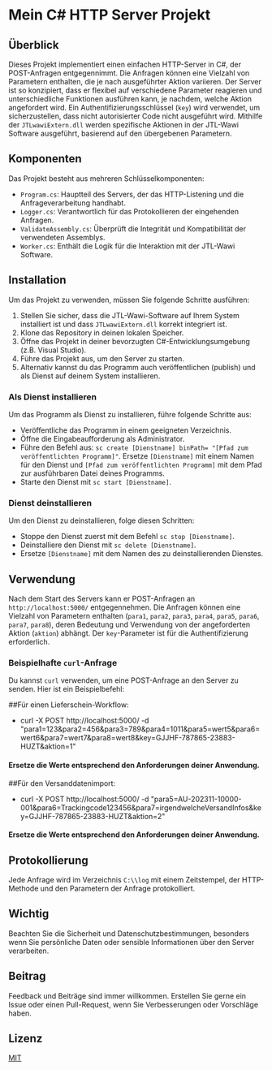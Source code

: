 # Mein C# HTTP Server Projekt

## Überblick
Dieses Projekt implementiert einen einfachen HTTP-Server in C#, der POST-Anfragen entgegennimmt. Die Anfragen können eine Vielzahl von Parametern enthalten, die je nach ausgeführter Aktion variieren. Der Server ist so konzipiert, dass er flexibel auf verschiedene Parameter reagieren und unterschiedliche Funktionen ausführen kann, je nachdem, welche Aktion angefordert wird. Ein Authentifizierungsschlüssel (`key`) wird verwendet, um sicherzustellen, dass nicht autorisierter Code nicht ausgeführt wird. Mithilfe der `JTLwawiExtern.dll` werden spezifische Aktionen in der JTL-Wawi Software ausgeführt, basierend auf den übergebenen Parametern.

## Komponenten
Das Projekt besteht aus mehreren Schlüsselkomponenten:
- `Program.cs`: Hauptteil des Servers, der das HTTP-Listening und die Anfrageverarbeitung handhabt.
- `Logger.cs`: Verantwortlich für das Protokollieren der eingehenden Anfragen.
- `ValidateAssembly.cs`: Überprüft die Integrität und Kompatibilität der verwendeten Assemblys.
- `Worker.cs`: Enthält die Logik für die Interaktion mit der JTL-Wawi Software.

## Installation
Um das Projekt zu verwenden, müssen Sie folgende Schritte ausführen:
1. Stellen Sie sicher, dass die JTL-Wawi-Software auf Ihrem System installiert ist und dass `JTLwawiExtern.dll` korrekt integriert ist.
2. Klone das Repository in deinen lokalen Speicher.
3. Öffne das Projekt in deiner bevorzugten C#-Entwicklungsumgebung (z.B. Visual Studio).
4. Führe das Projekt aus, um den Server zu starten.
5. Alternativ kannst du das Programm auch veröffentlichen (publish) und als Dienst auf deinem System installieren.

### Als Dienst installieren
Um das Programm als Dienst zu installieren, führe folgende Schritte aus:
- Veröffentliche das Programm in einem geeigneten Verzeichnis.
- Öffne die Eingabeaufforderung als Administrator.
- Führe den Befehl aus: `sc create [Dienstname] binPath= "[Pfad zum veröffentlichten Programm]"`. Ersetze `[Dienstname]` mit einem Namen für den Dienst und `[Pfad zum veröffentlichten Programm]` mit dem Pfad zur ausführbaren Datei deines Programms.
- Starte den Dienst mit `sc start [Dienstname]`.

### Dienst deinstallieren
Um den Dienst zu deinstallieren, folge diesen Schritten:
- Stoppe den Dienst zuerst mit dem Befehl `sc stop [Dienstname]`.
- Deinstalliere den Dienst mit `sc delete [Dienstname]`.
- Ersetze `[Dienstname]` mit dem Namen des zu deinstallierenden Dienstes.

## Verwendung
Nach dem Start des Servers kann er POST-Anfragen an `http://localhost:5000/` entgegennehmen. Die Anfragen können eine Vielzahl von Parametern enthalten (`para1`, `para2`, `para3`, `para4`, `para5`, `para6`, `para7`, `para8`), deren Bedeutung und Verwendung von der angeforderten Aktion (`aktion`) abhängt. Der `key`-Parameter ist für die Authentifizierung erforderlich.

### Beispielhafte `curl`-Anfrage
Du kannst `curl` verwenden, um eine POST-Anfrage an den Server zu senden. Hier ist ein Beispielbefehl:

##Für einen Lieferschein-Workflow:
- curl -X POST http://localhost:5000/ -d "para1=123&para2=456&para3=789&para4=1011&para5=wert5&para6=wert6&para7=wert7&para8=wert8&key=GJJHF-787865-23883-HUZT&aktion=1"
  
#### Ersetze die Werte entsprechend den Anforderungen deiner Anwendung.

##Für den Versanddatenimport:
- curl -X POST http://localhost:5000/ -d "para5=AU-202311-10000-001&para6=Trackingcode123456&para7=irgendwelcheVersandInfos&key=GJJHF-787865-23883-HUZT&aktion=2"
  
#### Ersetze die Werte entsprechend den Anforderungen deiner Anwendung.


## Protokollierung
Jede Anfrage wird im Verzeichnis `C:\\log` mit einem Zeitstempel, der HTTP-Methode und den Parametern der Anfrage protokolliert.

## Wichtig
Beachten Sie die Sicherheit und Datenschutzbestimmungen, besonders wenn Sie persönliche Daten oder sensible Informationen über den Server verarbeiten.

## Beitrag
Feedback und Beiträge sind immer willkommen. Erstellen Sie gerne ein Issue oder einen Pull-Request, wenn Sie Verbesserungen oder Vorschläge haben.

## Lizenz
[MIT](https://choosealicense.com/licenses/mit/)
